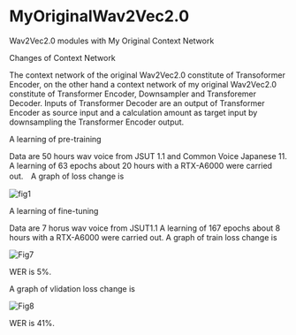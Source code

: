 # MyOriginalWav2Vec2.0
Wav2Vec2.0 modules with My Original Context Network

Changes of Context Network

The context network of the original Wav2Vec2.0 constitute of Transoformer Encoder, on the other hand a context network of my original Wav2Vec2.0 constitute of Transformer Encoder, Downsampler and Transforemer Decoder. Inputs of Transformer Decoder are an output of Transformer Encoder as source input and a calculation amount as target input by downsampling the Transformer Encoder output.

A learning of pre-training

Data are 50 hours wav voice from JSUT 1.1 and Common Voice Japanese 11. A learning of 63 epochs about 20 hours with a RTX-A6000 were carried out.　A graph of loss change is 

![fig1](https://github.com/toshiouchi/MyOriginalWav2Vec2.0/assets/121741811/87ff5860-d6d4-4676-b361-b46117f6f84c)

A learning of fine-tuning

Data are 7 horus wav voice from JSUT1.1 A learning of 167 epochs about 8 hours with a RTX-A6000 were carried out. A graph of train loss change is

![Fig7](https://github.com/toshiouchi/MyOriginalWav2Vec2.0/assets/121741811/a35baad5-b154-4b5e-aa4a-0f98a377691a)

WER is 5%.

A graph of vlidation loss change is

![Fig8](https://github.com/toshiouchi/MyOriginalWav2Vec2.0/assets/121741811/f3dd7ddc-d283-4ca0-a7a8-bc3516573c1f)

WER is 41%.
